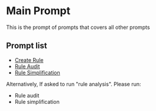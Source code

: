 # Main Prompt

This is the prompt of prompts that covers all other prompts

## Prompt list

- [Create Rule](rule/createrule.prompt.md)
- [Rule Audit](analysis/ruleaudit.prompt.md)
- [Rule Simplification](analysis/rulesimplification.prompt.md)

Alternatively, If asked to run "rule analysis". Please run:
- Rule audit
- Rule simplification